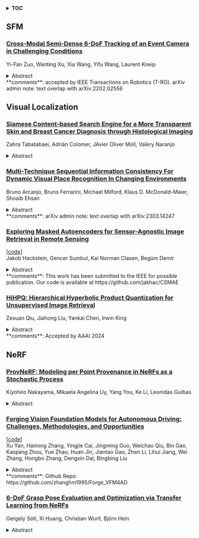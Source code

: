 <details>
  <summary><b>TOC</b></summary>
  <ol>
    <li><a href=#sfm>SFM</a></li>
      <ul>
        <li><a href=#Cross-Modal-Semi-Dense-6-DoF-Tracking-of-an-Event-Camera-in-Challenging-Conditions>Cross-Modal Semi-Dense 6-DoF Tracking of an Event Camera in Challenging Conditions</a></li>
      </ul>
    </li>
    <li><a href=#visual-localization>Visual Localization</a></li>
      <ul>
        <li><a href=#Siamese-Content-based-Search-Engine-for-a-More-Transparent-Skin-and-Breast-Cancer-Diagnosis-through-Histological-Imaging>Siamese Content-based Search Engine for a More Transparent Skin and Breast Cancer Diagnosis through Histological Imaging</a></li>
        <li><a href=#Multi-Technique-Sequential-Information-Consistency-For-Dynamic-Visual-Place-Recognition-In-Changing-Environments>Multi-Technique Sequential Information Consistency For Dynamic Visual Place Recognition In Changing Environments</a></li>
        <li><a href=#Exploring-Masked-Autoencoders-for-Sensor-Agnostic-Image-Retrieval-in-Remote-Sensing>Exploring Masked Autoencoders for Sensor-Agnostic Image Retrieval in Remote Sensing</a></li>
        <li><a href=#HiHPQ:-Hierarchical-Hyperbolic-Product-Quantization-for-Unsupervised-Image-Retrieval>HiHPQ: Hierarchical Hyperbolic Product Quantization for Unsupervised Image Retrieval</a></li>
      </ul>
    </li>
    <li><a href=#nerf>NeRF</a></li>
      <ul>
        <li><a href=#ProvNeRF:-Modeling-per-Point-Provenance-in-NeRFs-as-a-Stochastic-Process>ProvNeRF: Modeling per Point Provenance in NeRFs as a Stochastic Process</a></li>
        <li><a href=#Forging-Vision-Foundation-Models-for-Autonomous-Driving:-Challenges,-Methodologies,-and-Opportunities>Forging Vision Foundation Models for Autonomous Driving: Challenges, Methodologies, and Opportunities</a></li>
        <li><a href=#6-DoF-Grasp-Pose-Evaluation-and-Optimization-via-Transfer-Learning-from-NeRFs>6-DoF Grasp Pose Evaluation and Optimization via Transfer Learning from NeRFs</a></li>
      </ul>
    </li>
  </ol>
</details>

## SFM  

### [Cross-Modal Semi-Dense 6-DoF Tracking of an Event Camera in Challenging Conditions](http://arxiv.org/abs/2401.08043)  
Yi-Fan Zuo, Wanting Xu, Xia Wang, Yifu Wang, Laurent Kneip  
<details>  
  <summary>Abstract</summary>  
  <ol>  
    Vision-based localization is a cost-effective and thus attractive solution for many intelligent mobile platforms. However, its accuracy and especially robustness still suffer from low illumination conditions, illumination changes, and aggressive motion. Event-based cameras are bio-inspired visual sensors that perform well in HDR conditions and have high temporal resolution, and thus provide an interesting alternative in such challenging scenarios. While purely event-based solutions currently do not yet produce satisfying mapping results, the present work demonstrates the feasibility of purely event-based tracking if an alternative sensor is permitted for mapping. The method relies on geometric 3D-2D registration of semi-dense maps and events, and achieves highly reliable and accurate cross-modal tracking results. Practically relevant scenarios are given by depth camera-supported tracking or map-based localization with a semi-dense map prior created by a regular image-based visual SLAM or structure-from-motion system. Conventional edge-based 3D-2D alignment is extended by a novel polarity-aware registration that makes use of signed time-surface maps (STSM) obtained from event streams. We furthermore introduce a novel culling strategy for occluded points. Both modifications increase the speed of the tracker and its robustness against occlusions or large view-point variations. The approach is validated on many real datasets covering the above-mentioned challenging conditions, and compared against similar solutions realised with regular cameras.  
  </ol>  
</details>  
**comments**: accepted by IEEE Transactions on Robotics (T-RO). arXiv admin note:
  text overlap with arXiv:2202.02556  
  
  



## Visual Localization  

### [Siamese Content-based Search Engine for a More Transparent Skin and Breast Cancer Diagnosis through Histological Imaging](http://arxiv.org/abs/2401.08272)  
Zahra Tabatabaei, Adrián Colomer, JAvier Oliver Moll, Valery Naranjo  
<details>  
  <summary>Abstract</summary>  
  <ol>  
    Computer Aid Diagnosis (CAD) has developed digital pathology with Deep Learning (DL)-based tools to assist pathologists in decision-making. Content-Based Histopathological Image Retrieval (CBHIR) is a novel tool to seek highly correlated patches in terms of similarity in histopathological features. In this work, we proposed two CBHIR approaches on breast (Breast-twins) and skin cancer (Skin-twins) data sets for robust and accurate patch-level retrieval, integrating a custom-built Siamese network as a feature extractor. The proposed Siamese network is able to generalize for unseen images by focusing on the similar histopathological features of the input pairs. The proposed CBHIR approaches are evaluated on the Breast (public) and Skin (private) data sets with top K accuracy. Finding the optimum amount of K is challenging, but also, as much as K increases, the dissimilarity between the query and the returned images increases which might mislead the pathologists. To the best of the author's belief, this paper is tackling this issue for the first time on histopathological images by evaluating the top first retrieved images. The Breast-twins model achieves 70% of the F1score at the top first, which exceeds the other state-of-the-art methods at a higher amount of K such as 5 and 400. Skin-twins overpasses the recently proposed Convolutional Auto Encoder (CAE) by 67%, increasing the precision. Besides, the Skin-twins model tackles the challenges of Spitzoid Tumors of Uncertain Malignant Potential (STUMP) to assist pathologists with retrieving top K images and their corresponding labels. So, this approach can offer a more explainable CAD tool to pathologists in terms of transparency, trustworthiness, or reliability among other characteristics.  
  </ol>  
</details>  
  
### [Multi-Technique Sequential Information Consistency For Dynamic Visual Place Recognition In Changing Environments](http://arxiv.org/abs/2401.08263)  
Bruno Arcanjo, Bruno Ferrarini, Michael Milford, Klaus D. McDonald-Maier, Shoaib Ehsan  
<details>  
  <summary>Abstract</summary>  
  <ol>  
    Visual place recognition (VPR) is an essential component of robot navigation and localization systems that allows them to identify a place using only image data. VPR is challenging due to the significant changes in a place's appearance driven by different daily illumination, seasonal weather variations and diverse viewpoints. Currently, no single VPR technique excels in every environmental condition, each exhibiting unique benefits and shortcomings, and therefore combining multiple techniques can achieve more reliable VPR performance. Present multi-method approaches either rely on online ground-truth information, which is often not available, or on brute-force technique combination, potentially lowering performance with high variance technique sets. Addressing these shortcomings, we propose a VPR system dubbed Multi-Sequential Information Consistency (MuSIC) which leverages sequential information to select the most cohesive technique on an online per-frame basis. For each technique in a set, MuSIC computes their respective sequential consistencies by analysing the frame-to-frame continuity of their top match candidates, which are then directly compared to select the optimal technique for the current query image. The use of sequential information to select between VPR methods results in an overall VPR performance increase across different benchmark datasets, while avoiding the need for extra ground-truth of the runtime environment.  
  </ol>  
</details>  
**comments**: arXiv admin note: text overlap with arXiv:2303.14247  
  
### [Exploring Masked Autoencoders for Sensor-Agnostic Image Retrieval in Remote Sensing](http://arxiv.org/abs/2401.07782)  
[[code](https://github.com/jakhac/csmae)]  
Jakob Hackstein, Gencer Sumbul, Kai Norman Clasen, Begüm Demir  
<details>  
  <summary>Abstract</summary>  
  <ol>  
    Self-supervised learning through masked autoencoders (MAEs) has recently attracted great attention for remote sensing (RS) image representation learning, and thus embodies a significant potential for content-based image retrieval (CBIR) from ever-growing RS image archives. However, the existing studies on MAEs in RS assume that the considered RS images are acquired by a single image sensor, and thus are only suitable for uni-modal CBIR problems. The effectiveness of MAEs for cross-sensor CBIR, which aims to search semantically similar images across different image modalities, has not been explored yet. In this paper, we take the first step to explore the effectiveness of MAEs for sensor-agnostic CBIR in RS. To this end, we present a systematic overview on the possible adaptations of the vanilla MAE to exploit masked image modeling on multi-sensor RS image archives (denoted as cross-sensor masked autoencoders [CSMAEs]). Based on different adjustments applied to the vanilla MAE, we introduce different CSMAE models. We also provide an extensive experimental analysis of these CSMAE models. We finally derive a guideline to exploit masked image modeling for uni-modal and cross-modal CBIR problems in RS. The code of this work is publicly available at https://github.com/jakhac/CSMAE.  
  </ol>  
</details>  
**comments**: This work has been submitted to the IEEE for possible publication.
  Our code is available at https://github.com/jakhac/CSMAE  
  
### [HiHPQ: Hierarchical Hyperbolic Product Quantization for Unsupervised Image Retrieval](http://arxiv.org/abs/2401.07212)  
Zexuan Qiu, Jiahong Liu, Yankai Chen, Irwin King  
<details>  
  <summary>Abstract</summary>  
  <ol>  
    Existing unsupervised deep product quantization methods primarily aim for the increased similarity between different views of the identical image, whereas the delicate multi-level semantic similarities preserved between images are overlooked. Moreover, these methods predominantly focus on the Euclidean space for computational convenience, compromising their ability to map the multi-level semantic relationships between images effectively. To mitigate these shortcomings, we propose a novel unsupervised product quantization method dubbed \textbf{Hi}erarchical \textbf{H}yperbolic \textbf{P}roduct \textbf{Q}uantization (HiHPQ), which learns quantized representations by incorporating hierarchical semantic similarity within hyperbolic geometry. Specifically, we propose a hyperbolic product quantizer, where the hyperbolic codebook attention mechanism and the quantized contrastive learning on the hyperbolic product manifold are introduced to expedite quantization. Furthermore, we propose a hierarchical semantics learning module, designed to enhance the distinction between similar and non-matching images for a query by utilizing the extracted hierarchical semantics as an additional training supervision. Experiments on benchmarks show that our proposed method outperforms state-of-the-art baselines.  
  </ol>  
</details>  
**comments**: Accepted by AAAI 2024  
  
  



## NeRF  

### [ProvNeRF: Modeling per Point Provenance in NeRFs as a Stochastic Process](http://arxiv.org/abs/2401.08140)  
Kiyohiro Nakayama, Mikaela Angelina Uy, Yang You, Ke Li, Leonidas Guibas  
<details>  
  <summary>Abstract</summary>  
  <ol>  
    Neural radiance fields (NeRFs) have gained popularity across various applications. However, they face challenges in the sparse view setting, lacking sufficient constraints from volume rendering. Reconstructing and understanding a 3D scene from sparse and unconstrained cameras is a long-standing problem in classical computer vision with diverse applications. While recent works have explored NeRFs in sparse, unconstrained view scenarios, their focus has been primarily on enhancing reconstruction and novel view synthesis. Our approach takes a broader perspective by posing the question: "from where has each point been seen?" -- which gates how well we can understand and reconstruct it. In other words, we aim to determine the origin or provenance of each 3D point and its associated information under sparse, unconstrained views. We introduce ProvNeRF, a model that enriches a traditional NeRF representation by incorporating per-point provenance, modeling likely source locations for each point. We achieve this by extending implicit maximum likelihood estimation (IMLE) for stochastic processes. Notably, our method is compatible with any pre-trained NeRF model and the associated training camera poses. We demonstrate that modeling per-point provenance offers several advantages, including uncertainty estimation, criteria-based view selection, and improved novel view synthesis, compared to state-of-the-art methods.  
  </ol>  
</details>  
  
### [Forging Vision Foundation Models for Autonomous Driving: Challenges, Methodologies, and Opportunities](http://arxiv.org/abs/2401.08045)  
[[code](https://github.com/zhanghm1995/forge_vfm4ad)]  
Xu Yan, Haiming Zhang, Yingjie Cai, Jingming Guo, Weichao Qiu, Bin Gao, Kaiqiang Zhou, Yue Zhao, Huan Jin, Jiantao Gao, Zhen Li, Lihui Jiang, Wei Zhang, Hongbo Zhang, Dengxin Dai, Bingbing Liu  
<details>  
  <summary>Abstract</summary>  
  <ol>  
    The rise of large foundation models, trained on extensive datasets, is revolutionizing the field of AI. Models such as SAM, DALL-E2, and GPT-4 showcase their adaptability by extracting intricate patterns and performing effectively across diverse tasks, thereby serving as potent building blocks for a wide range of AI applications. Autonomous driving, a vibrant front in AI applications, remains challenged by the lack of dedicated vision foundation models (VFMs). The scarcity of comprehensive training data, the need for multi-sensor integration, and the diverse task-specific architectures pose significant obstacles to the development of VFMs in this field. This paper delves into the critical challenge of forging VFMs tailored specifically for autonomous driving, while also outlining future directions. Through a systematic analysis of over 250 papers, we dissect essential techniques for VFM development, including data preparation, pre-training strategies, and downstream task adaptation. Moreover, we explore key advancements such as NeRF, diffusion models, 3D Gaussian Splatting, and world models, presenting a comprehensive roadmap for future research. To empower researchers, we have built and maintained https://github.com/zhanghm1995/Forge_VFM4AD, an open-access repository constantly updated with the latest advancements in forging VFMs for autonomous driving.  
  </ol>  
</details>  
**comments**: Github Repo: https://github.com/zhanghm1995/Forge_VFM4AD  
  
### [6-DoF Grasp Pose Evaluation and Optimization via Transfer Learning from NeRFs](http://arxiv.org/abs/2401.07935)  
Gergely Sóti, Xi Huang, Christian Wurll, Björn Hein  
<details>  
  <summary>Abstract</summary>  
  <ol>  
    We address the problem of robotic grasping of known and unknown objects using implicit behavior cloning. We train a grasp evaluation model from a small number of demonstrations that outputs higher values for grasp candidates that are more likely to succeed in grasping. This evaluation model serves as an objective function, that we maximize to identify successful grasps. Key to our approach is the utilization of learned implicit representations of visual and geometric features derived from a pre-trained NeRF. Though trained exclusively in a simulated environment with simplified objects and 4-DoF top-down grasps, our evaluation model and optimization procedure demonstrate generalization to 6-DoF grasps and novel objects both in simulation and in real-world settings, without the need for additional data. Supplementary material is available at: https://gergely-soti.github.io/grasp  
  </ol>  
</details>  
  
  



